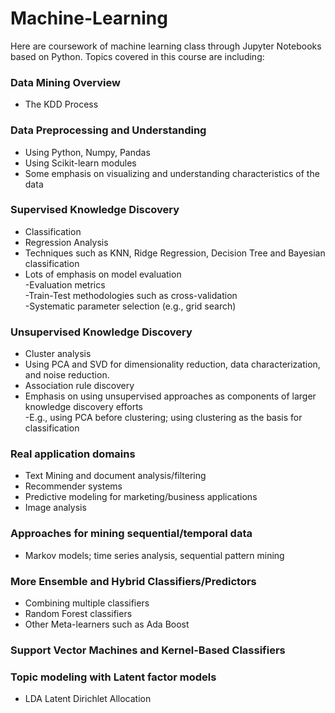 # Machine-Learning
Here are coursework of machine learning class through Jupyter Notebooks based on Python. Topics covered in this course are including:

### Data Mining Overview  
* The KDD Process
### Data Preprocessing and Understanding
* Using Python, Numpy, Pandas
* Using Scikit-learn modules
* Some emphasis on visualizing and understanding characteristics of the data
### Supervised Knowledge Discovery
* Classification
* Regression Analysis
* Techniques such as KNN, Ridge Regression, Decision Tree and Bayesian classification
* Lots of emphasis on model evaluation <br>
 -Evaluation metrics <br>
 -Train-Test methodologies such as cross-validation <br>
 -Systematic parameter selection (e.g., grid search) <br>
### Unsupervised Knowledge Discovery
* Cluster analysis
* Using PCA and SVD for dimensionality reduction, data characterization, and noise reduction.
* Association rule discovery
* Emphasis on using unsupervised approaches as components of larger knowledge discovery efforts <br>
 -E.g., using PCA before clustering; using clustering as the basis for classification
### Real application domains
* Text Mining and document analysis/filtering
* Recommender systems
* Predictive modeling for marketing/business applications
* Image analysis
### Approaches for mining sequential/temporal data
* Markov models; time series analysis, sequential pattern mining
### More Ensemble and Hybrid Classifiers/Predictors
* Combining multiple classifiers
* Random Forest classifiers
* Other Meta-learners such as Ada Boost
### Support Vector Machines and Kernel-Based Classifiers
### Topic modeling with Latent factor models
* LDA  Latent Dirichlet Allocation



